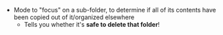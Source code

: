 - Mode to "focus" on a sub-folder, to determine if all of its contents have been copied out of it/organized elsewhere
    - Tells you whether it's __safe to delete that folder__!